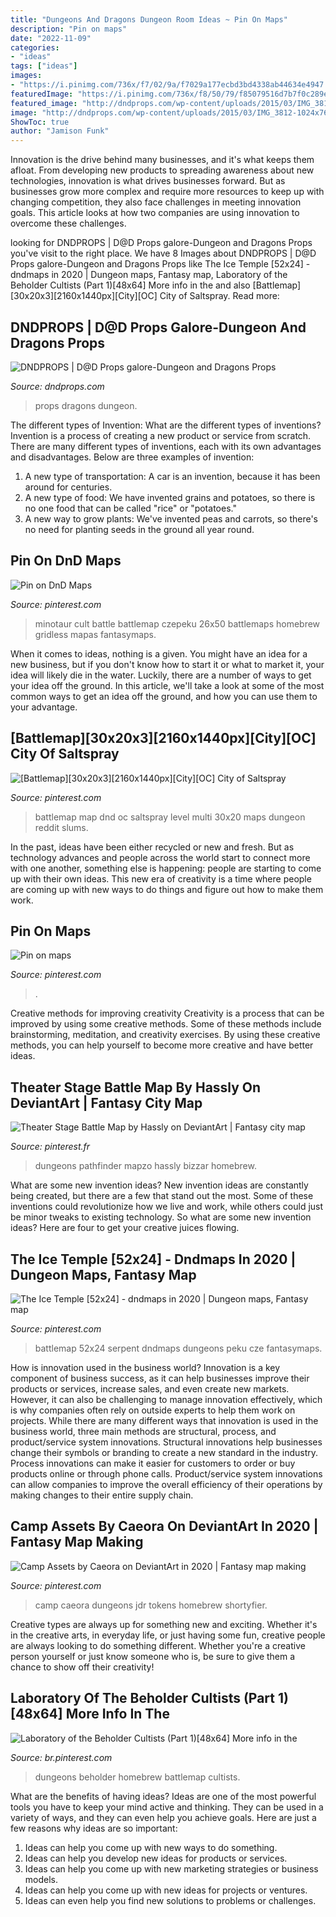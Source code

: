 ```yaml
---
title: "Dungeons And Dragons Dungeon Room Ideas ~ Pin On Maps"
description: "Pin on maps"
date: "2022-11-09"
categories:
- "ideas"
tags: ["ideas"]
images:
- "https://i.pinimg.com/736x/f7/02/9a/f7029a177ecbd3bd4338ab44634e4947.jpg"
featuredImage: "https://i.pinimg.com/736x/f8/50/79/f85079516d7b7f0c289e6ca2083d75f5.jpg"
featured_image: "http://dndprops.com/wp-content/uploads/2015/03/IMG_3812-1024x768.jpg"
image: "http://dndprops.com/wp-content/uploads/2015/03/IMG_3812-1024x768.jpg"
ShowToc: true
author: "Jamison Funk"
---
```



Innovation is the drive behind many businesses, and it's what keeps them afloat. From developing new products to spreading awareness about new technologies, innovation is what drives businesses forward. But as businesses grow more complex and require more resources to keep up with changing competition, they also face challenges in meeting innovation goals. This article looks at how two companies are using innovation to overcome these challenges.

	

		
looking for DNDPROPS | D@D Props galore-Dungeon and Dragons Props you've visit to the right place. We have 8 Images about DNDPROPS | D@D Props galore-Dungeon and Dragons Props like The Ice Temple [52x24] - dndmaps in 2020 | Dungeon maps, Fantasy map, Laboratory of the Beholder Cultists (Part 1)[48x64] More info in the and also [Battlemap][30x20x3][2160x1440px][City][OC] City of Saltspray. Read more:
		
    
## DNDPROPS | D@D Props Galore-Dungeon And Dragons Props

<img loading=lazy src="http://dndprops.com/wp-content/uploads/2015/03/IMG_3812-1024x768.jpg" onerror="this.onerror=null;this.src='https://tse2.mm.bing.net/th?id=OIP.37mSN08gOr2-3noNSFjo7QHaFj&amp;pid=15.1';" alt="DNDPROPS | D@D Props galore-Dungeon and Dragons Props">

_Source: dndprops.com_

>props dragons dungeon. 

	

The different types of Invention: What are the different types of inventions?
Invention is a process of creating a new product or service from scratch. There are many different types of inventions, each with its own advantages and disadvantages. Below are three examples of invention:
1) A new type of transportation: A car is an invention, because it has been around for centuries. 
2) A new type of food: We have invented grains and potatoes, so there is no one food that can be called "rice" or "potatoes." 
3) A new way to grow plants: We've invented peas and carrots, so there's no need for planting seeds in the ground all year round.

    
## Pin On DnD Maps

<img loading=lazy src="https://i.pinimg.com/736x/42/83/fa/4283fac0ba46bd716e357872ca239ba7.jpg" onerror="this.onerror=null;this.src='https://tse1.mm.bing.net/th?id=OIP.hDCFtl2DMW9IlI3G39dOJgHaOP&amp;pid=15.1';" alt="Pin on DnD Maps">

_Source: pinterest.com_

>minotaur cult battle battlemap czepeku 26x50 battlemaps homebrew gridless mapas fantasymaps. 

	

When it comes to ideas, nothing is a given. You might have an idea for a new business, but if you don't know how to start it or what to market it, your idea will likely die in the water. Luckily, there are a number of ways to get your idea off the ground. In this article, we'll take a look at some of the most common ways to get an idea off the ground, and how you can use them to your advantage.

    
## [Battlemap][30x20x3][2160x1440px][City][OC] City Of Saltspray

<img loading=lazy src="https://i.pinimg.com/736x/00/14/2a/00142a0c6abf49a87f50668e43fd8cca.jpg" onerror="this.onerror=null;this.src='https://tse4.mm.bing.net/th?id=OIP.m31Bp_-W8T1LOdFjpgArtwAAAA&amp;pid=15.1';" alt="[Battlemap][30x20x3][2160x1440px][City][OC] City of Saltspray">

_Source: pinterest.com_

>battlemap map dnd oc saltspray level multi 30x20 maps dungeon reddit slums. 

	

In the past, ideas have been either recycled or new and fresh. But as technology advances and people across the world start to connect more with one another, something else is happening: people are starting to come up with their own ideas. This new era of creativity is a time where people are coming up with new ways to do things and figure out how to make them work.

    
## Pin On Maps

<img loading=lazy src="https://i.pinimg.com/736x/08/74/48/08744847878545a31883f229c9a75995.jpg" onerror="this.onerror=null;this.src='https://tse4.mm.bing.net/th?id=OIP.1fmrJIfHZfMDLVSq4eJ3wQHaOP&amp;pid=15.1';" alt="Pin on maps">

_Source: pinterest.com_

>. 

	

Creative methods for improving creativity
Creativity is a process that can be improved by using some creative methods. Some of these methods include brainstorming, meditation, and creativity exercises. By using these creative methods, you can help yourself to become more creative and have better ideas.

    
## Theater Stage Battle Map By Hassly On DeviantArt | Fantasy City Map

<img loading=lazy src="https://i.pinimg.com/736x/f8/50/79/f85079516d7b7f0c289e6ca2083d75f5.jpg" onerror="this.onerror=null;this.src='https://tse2.mm.bing.net/th?id=OIP.3bpmksJmZg2HnhL5-o8lhAHaIe&amp;pid=15.1';" alt="Theater Stage Battle Map by Hassly on DeviantArt | Fantasy city map">

_Source: pinterest.fr_

>dungeons pathfinder mapzo hassly bizzar homebrew. 

	

What are some new invention ideas?
New invention ideas are constantly being created, but there are a few that stand out the most. Some of these inventions could revolutionize how we live and work, while others could just be minor tweaks to existing technology. So what are some new invention ideas? Here are four to get your creative juices flowing.

    
## The Ice Temple [52x24] - Dndmaps In 2020 | Dungeon Maps, Fantasy Map

<img loading=lazy src="https://i.pinimg.com/736x/f7/02/9a/f7029a177ecbd3bd4338ab44634e4947.jpg" onerror="this.onerror=null;this.src='https://tse1.mm.bing.net/th?id=OIP.C9ltGTgW3vD8zOyaNzdNjwHaQD&amp;pid=15.1';" alt="The Ice Temple [52x24] - dndmaps in 2020 | Dungeon maps, Fantasy map">

_Source: pinterest.com_

>battlemap 52x24 serpent dndmaps dungeons peku cze fantasymaps. 

	

How is innovation used in the business world?
Innovation is a key component of business success, as it can help businesses improve their products or services, increase sales, and even create new markets. However, it can also be challenging to manage innovation effectively, which is why companies often rely on outside experts to help them work on projects. 
While there are many different ways that innovation is used in the business world, three main methods are structural, process, and product/service system innovations. Structural innovations help businesses change their symbols or branding to create a new standard in the industry. Process innovations can make it easier for customers to order or buy products online or through phone calls. Product/service system innovations can allow companies to improve the overall efficiency of their operations by making changes to their entire supply chain.

    
## Camp Assets By Caeora On DeviantArt In 2020 | Fantasy Map Making

<img loading=lazy src="https://i.pinimg.com/736x/da/84/dd/da84dd58d78259da44838e6c50681c14.jpg" onerror="this.onerror=null;this.src='https://tse3.mm.bing.net/th?id=OIP.CJAFhmYMw8zdUfu9NJ0UnAHaFZ&amp;pid=15.1';" alt="Camp Assets by Caeora on DeviantArt in 2020 | Fantasy map making">

_Source: pinterest.com_

>camp caeora dungeons jdr tokens homebrew shortyfier. 

	

Creative types are always up for something new and exciting. Whether it's in the creative arts, in everyday life, or just having some fun, creative people are always looking to do something different. Whether you're a creative person yourself or just know someone who is, be sure to give them a chance to show off their creativity!

    
## Laboratory Of The Beholder Cultists (Part 1)[48x64] More Info In The

<img loading=lazy src="https://i.pinimg.com/736x/9d/a6/20/9da62016c6964c99b543f37ab1358542.jpg" onerror="this.onerror=null;this.src='https://tse3.mm.bing.net/th?id=OIP.ZCMiIgRoSwBbFdRyExluhgHaJ3&amp;pid=15.1';" alt="Laboratory of the Beholder Cultists (Part 1)[48x64] More info in the">

_Source: br.pinterest.com_

>dungeons beholder homebrew battlemap cultists. 

	

What are the benefits of having ideas?
Ideas are one of the most powerful tools you have to keep your mind active and thinking. They can be used in a variety of ways, and they can even help you achieve goals. Here are just a few reasons why ideas are so important: 
1. Ideas can help you come up with new ways to do something.
2. Ideas can help you develop new ideas for products or services. 
3. Ideas can help you come up with new marketing strategies or business models. 
4. Ideas can help you come up with new ideas for projects or ventures. 
5. Ideas can even help you find new solutions to problems or challenges.

